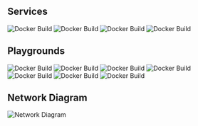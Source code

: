 ## Services

![Docker Build](https://github.com/UTSCC09/project-calcifer/actions/workflows/ssh.yml/badge.svg)
![Docker Build](https://github.com/UTSCC09/project-calcifer/actions/workflows/api.yml/badge.svg)
![Docker Build](https://github.com/UTSCC09/project-calcifer/actions/workflows/client.yml/badge.svg)
![Docker Build](https://github.com/UTSCC09/project-calcifer/actions/workflows/nginx-proxy.yml/badge.svg)

## Playgrounds

![Docker Build](https://github.com/UTSCC09/project-calcifer/actions/workflows/kind-playground.yml/badge.svg)
![Docker Build](https://github.com/UTSCC09/project-calcifer/actions/workflows/dind-playground.yml/badge.svg)
![Docker Build](https://github.com/UTSCC09/project-calcifer/actions/workflows/c-playground.yml/badge.svg)
![Docker Build](https://github.com/UTSCC09/project-calcifer/actions/workflows/python-playground.yml/badge.svg)
![Docker Build](https://github.com/UTSCC09/project-calcifer/actions/workflows/node-playground.yml/badge.svg)
![Docker Build](https://github.com/UTSCC09/project-calcifer/actions/workflows/react-playground.yml/badge.svg)
![Docker Build](https://github.com/UTSCC09/project-calcifer/actions/workflows/angular-playground.yml/badge.svg)

<!-- ## Deploy

![Docker Build](https://github.com/UTSCC09/project-calcifer/actions/workflows/deploy.yml/badge.svg) -->

## Network Diagram

![Network Diagram](https://user-images.githubusercontent.com/31393977/112481423-61ef4100-8d4d-11eb-9821-ae2fa66b7a96.png)
